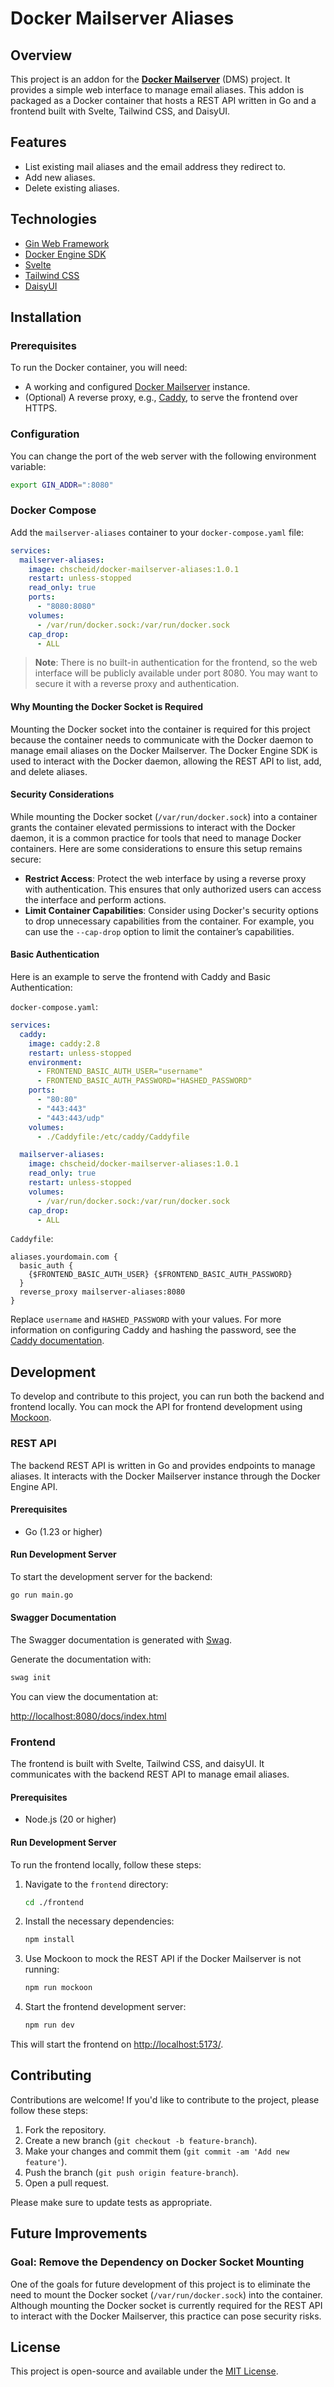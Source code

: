 # Docker Mailserver Aliases

## Overview

This project is an addon for the **[Docker Mailserver](https://github.com/docker-mailserver/docker-mailserver)** (DMS) project. It provides a simple web interface to manage email aliases. This addon is packaged as a Docker container that hosts a REST API written in Go and a frontend built with Svelte, Tailwind CSS, and DaisyUI.

## Features

- List existing mail aliases and the email address they redirect to.
- Add new aliases.
- Delete existing aliases.

## Technologies

- [Gin Web Framework](https://gin-gonic.com/)
- [Docker Engine SDK](https://pkg.go.dev/github.com/docker/docker/client)
- [Svelte](https://svelte.dev/)
- [Tailwind CSS](https://tailwindcss.com/)
- [DaisyUI](https://daisyui.com/)

## Installation

### Prerequisites

To run the Docker container, you will need:

- A working and configured [Docker Mailserver](https://github.com/docker-mailserver/docker-mailserver) instance.
- (Optional) A reverse proxy, e.g., [Caddy](https://caddyserver.com/), to serve the frontend over HTTPS.

### Configuration

You can change the port of the web server with the following environment variable:

```bash
export GIN_ADDR=":8080"
```

### Docker Compose

Add the `mailserver-aliases` container to your `docker-compose.yaml` file:

```yaml
services:
  mailserver-aliases:
    image: chscheid/docker-mailserver-aliases:1.0.1
    restart: unless-stopped
    read_only: true
    ports:
      - "8080:8080"
    volumes:
      - /var/run/docker.sock:/var/run/docker.sock
    cap_drop:
      - ALL
```

> **Note**: There is no built-in authentication for the frontend, so the web interface will be publicly available under port 8080. You may want to secure it with a reverse proxy and authentication.

#### Why Mounting the Docker Socket is Required

Mounting the Docker socket into the container is required for this project because the container needs to communicate with the Docker daemon to manage email aliases on the Docker Mailserver. The Docker Engine SDK is used to interact with the Docker daemon, allowing the REST API to list, add, and delete aliases.

#### Security Considerations

While mounting the Docker socket (`/var/run/docker.sock`) into a container grants the container elevated permissions to interact with the Docker daemon, it is a common practice for tools that need to manage Docker containers. Here are some considerations to ensure this setup remains secure:

- **Restrict Access**: Protect the web interface by using a reverse proxy with authentication. This ensures that only authorized users can access the interface and perform actions.
- **Limit Container Capabilities**: Consider using Docker's security options to drop unnecessary capabilities from the container. For example, you can use the `--cap-drop` option to limit the container’s capabilities. 

#### Basic Authentication

Here is an example to serve the frontend with Caddy and Basic Authentication:

`docker-compose.yaml`:

```yaml
services:
  caddy:
    image: caddy:2.8
    restart: unless-stopped
    environment:
      - FRONTEND_BASIC_AUTH_USER="username"
      - FRONTEND_BASIC_AUTH_PASSWORD="HASHED_PASSWORD"
    ports:
      - "80:80"
      - "443:443"
      - "443:443/udp"
    volumes:
      - ./Caddyfile:/etc/caddy/Caddyfile

  mailserver-aliases:
    image: chscheid/docker-mailserver-aliases:1.0.1
    read_only: true
    restart: unless-stopped
    volumes:
      - /var/run/docker.sock:/var/run/docker.sock
    cap_drop:
      - ALL
```

`Caddyfile`:

```
aliases.yourdomain.com {
  basic_auth {
    {$FRONTEND_BASIC_AUTH_USER} {$FRONTEND_BASIC_AUTH_PASSWORD}
  }
  reverse_proxy mailserver-aliases:8080
}
```

Replace `username` and `HASHED_PASSWORD` with your values. For more information on configuring Caddy and hashing the password, see the [Caddy documentation](https://caddyserver.com/docs/caddyfile/directives/basic_auth).

## Development

To develop and contribute to this project, you can run both the backend and frontend locally. You can mock the API for frontend development using [Mockoon](https://mockoon.com/).

### REST API

The backend REST API is written in Go and provides endpoints to manage aliases. It interacts with the Docker Mailserver instance through the Docker Engine API.

#### Prerequisites

- Go (1.23 or higher)

#### Run Development Server

To start the development server for the backend:

```bash
go run main.go
```

#### Swagger Documentation

The Swagger documentation is generated with [Swag](https://github.com/swaggo/swag).

Generate the documentation with:

```bash
swag init
```

You can view the documentation at:

[http://localhost:8080/docs/index.html](http://localhost:8080/docs/index.html)

### Frontend

The frontend is built with Svelte, Tailwind CSS, and daisyUI. It communicates with the backend REST API to manage email aliases.

#### Prerequisites

- Node.js (20 or higher)

#### Run Development Server

To run the frontend locally, follow these steps:

1. Navigate to the `frontend` directory:

   ```bash
   cd ./frontend
   ```

2. Install the necessary dependencies:

   ```bash
   npm install
   ```

3. Use Mockoon to mock the REST API if the Docker Mailserver is not running:

   ```bash
   npm run mockoon
   ```

4. Start the frontend development server:

   ```bash
   npm run dev
   ```

This will start the frontend on [http://localhost:5173/](http://localhost:5173/).

## Contributing

Contributions are welcome! If you'd like to contribute to the project, please follow these steps:

1. Fork the repository.
2. Create a new branch (`git checkout -b feature-branch`).
3. Make your changes and commit them (`git commit -am 'Add new feature'`).
4. Push the branch (`git push origin feature-branch`).
5. Open a pull request.

Please make sure to update tests as appropriate.

## Future Improvements

### Goal: Remove the Dependency on Docker Socket Mounting

One of the goals for future development of this project is to eliminate the need to mount the Docker socket (`/var/run/docker.sock`) into the container. Although mounting the Docker socket is currently required for the REST API to interact with the Docker Mailserver, this practice can pose security risks.

## License

This project is open-source and available under the [MIT License](LICENSE).